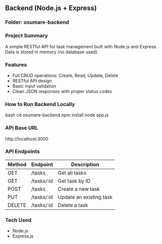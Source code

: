 ##  Backend (Node.js + Express)

### Folder: osumare-backend

###  Project Summary
A simple RESTful API for task management built with Node.js and Express. Data is stored in memory (no database used).

###  Features
- Full CRUD operations: Create, Read, Update, Delete
- RESTful API design
- Basic input validation
- Clean JSON responses with proper status codes

### How to Run Backend Locally
bash
cd osumare-backend
npm install
node app.js


###  API Base URL

http://localhost:3000


###  API Endpoints
| Method | Endpoint         | Description              |
|--------|------------------|--------------------------|
| GET    | /tasks         | Get all tasks            |
| GET    | /tasks/:id     | Get task by ID           |
| POST   | /tasks         | Create a new task        |
| PUT    | /tasks/:id     | Update an existing task  |
| DELETE | /tasks/:id     | Delete a task            |

### Tech Used
- Node.js
- Express.js
